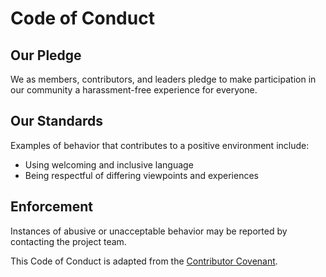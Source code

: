 # Code of Conduct

## Our Pledge
We as members, contributors, and leaders pledge to make participation in our community a harassment-free experience for everyone.

## Our Standards
Examples of behavior that contributes to a positive environment include:
- Using welcoming and inclusive language
- Being respectful of differing viewpoints and experiences

## Enforcement
Instances of abusive or unacceptable behavior may be reported by contacting the project team.

This Code of Conduct is adapted from the [Contributor Covenant](https://www.contributor-covenant.org/).
